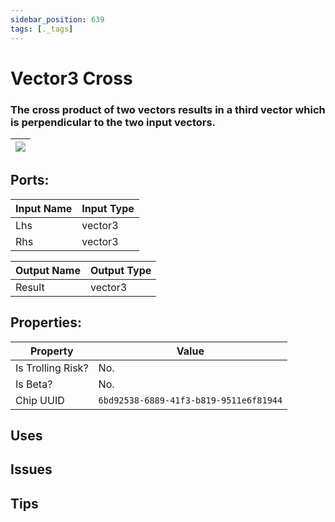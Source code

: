 ```yaml
---
sidebar_position: 639
tags: [._tags]
---
```


# Vector3 Cross


### The cross product of two vectors results in a third vector which is perpendicular to the two input vectors.

| ![](https://images-ext-2.discordapp.net/external/MPmIaQzlEPmgGWlgi-WxBBXt0Bjv_zWPkg1y1f_sy3s/https/www.recroomcircuits.com/image/circuit/absolute-value?width=206&height=108) |
|-----|

## Ports:

| Input Name | Input Type |
|-----------|-----------|
| Lhs | vector3 |
| Rhs | vector3 |

| Output Name | Output Type |
|-----------|-----------|
| Result | vector3 |

## Properties:

| Property  | Value |
|-------------------|-----------|
| Is Trolling Risk? | No. |
| Is Beta? | No. |
| Chip UUID | `6bd92538-6889-41f3-b819-9511e6f81944` |

## Uses

## Issues

## Tips